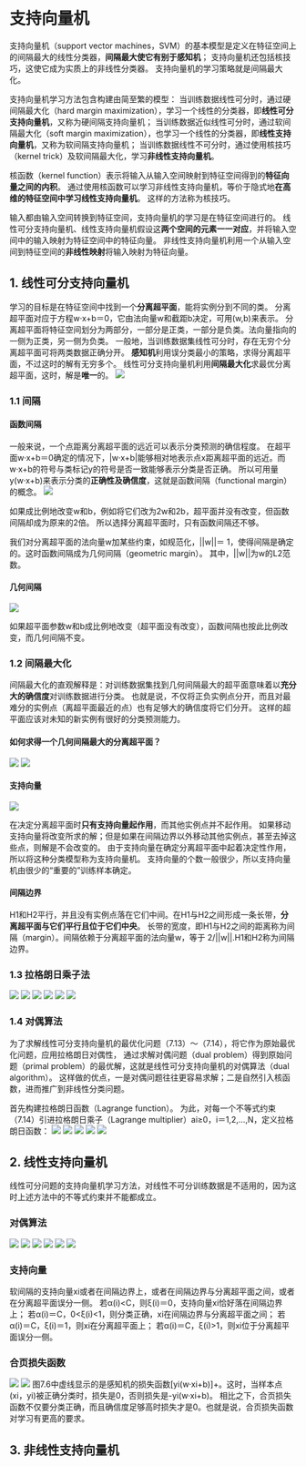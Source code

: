 # 支持向量机

支持向量机（support vector machines，SVM）的基本模型是定义在特征空间上的间隔最大的线性分类器，**间隔最大使它有别于感知机**；
支持向量机还包括核技巧，这使它成为实质上的非线性分类器。
支持向量机的学习策略就是间隔最大化。

支持向量机学习方法包含构建由简至繁的模型：
当训练数据线性可分时，通过硬间隔最大化（hard margin maximization），学习一个线性的分类器，即**线性可分支持向量机**，又称为硬间隔支持向量机；
当训练数据近似线性可分时，通过软间隔最大化（soft margin maximization），也学习一个线性的分类器，即**线性支持向量机**，又称为软间隔支持向量机；
当训练数据线性不可分时，通过使用核技巧（kernel trick）及软间隔最大化，学习**非线性支持向量机**。

核函数（kernel function）表示将输入从输入空间映射到特征空间得到的**特征向量之间的内积**。
通过使用核函数可以学习非线性支持向量机，等价于隐式地**在高维的特征空间中学习线性支持向量机**。
这样的方法称为核技巧。

输入都由输入空间转换到特征空间，支持向量机的学习是在特征空间进行的。
线性可分支持向量机、线性支持向量机假设这**两个空间的元素一一对应**，并将输入空间中的输入映射为特征空间中的特征向量。
非线性支持向量机利用一个从输入空间到特征空间的**非线性映射**将输入映射为特征向量。

## 1. 线性可分支持向量机

学习的目标是在特征空间中找到一个**分离超平面**，能将实例分到不同的类。
分离超平面对应于方程w·x+b＝0，它由法向量w和截距b决定，可用(w,b)来表示。
分离超平面将特征空间划分为两部分，一部分是正类，一部分是负类。法向量指向的一侧为正类，另一侧为负类。
一般地，当训练数据集线性可分时，存在无穷个分离超平面可将两类数据正确分开。
**感知机**利用误分类最小的策略，求得分离超平面，不过这时的解有无穷多个。
线性可分支持向量机利用**间隔最大化**求最优分离超平面，这时，解是**唯一**的。
![](../img/xxkf.png)

### 1.1 间隔
#### 函数间隔

一般来说，一个点距离分离超平面的远近可以表示分类预测的确信程度。
在超平面w·x+b＝0确定的情况下，|w·x+b|能够相对地表示点x距离超平面的远近。而w·x+b的符号与类标记y的符号是否一致能够表示分类是否正确。
所以可用量y(w·x+b)来表示分类的**正确性及确信度**，这就是函数间隔（functional margin）的概念。
![](../img/hsjg.png)

如果成比例地改变w和b，例如将它们改为2w和2b，超平面并没有改变，但函数间隔却成为原来的2倍。
所以选择分离超平面时，只有函数间隔还不够。

我们对分离超平面的法向量w加某些约束，如规范化，||w||＝ 1，使得间隔是确定的。这时函数间隔成为几何间隔（geometric margin）。
其中，||w||为w的L2范数。

#### 几何间隔
![](../img/jhjg.png)

如果超平面参数w和b成比例地改变（超平面没有改变），函数间隔也按此比例改变，而几何间隔不变。

### 1.2 间隔最大化
间隔最大化的直观解释是：对训练数据集找到几何间隔最大的超平面意味着以**充分大的确信度**对训练数据进行分类。
也就是说，不仅将正负实例点分开，而且对最难分的实例点（离超平面最近的点）也有足够大的确信度将它们分开。
这样的超平面应该对未知的新实例有很好的分类预测能力。

#### 如何求得一个几何间隔最大的分离超平面？
![](../img/qzdjg.png)
![](../img/xxkfsf.png)

#### 支持向量
![](../img/zcxl.png)

在决定分离超平面时**只有支持向量起作用**，而其他实例点并不起作用。
如果移动支持向量将改变所求的解；但是如果在间隔边界以外移动其他实例点，甚至去掉这些点，则解是不会改变的。
由于支持向量在确定分离超平面中起着决定性作用，所以将这种分类模型称为支持向量机。
支持向量的个数一般很少，所以支持向量机由很少的“重要的”训练样本确定。

#### 间隔边界
H1和H2平行，并且没有实例点落在它们中间。在H1与H2之间形成一条长带，**分离超平面与它们平行且位于它们中央**。
长带的宽度，即H1与H2之间的距离称为间隔（margin）。间隔依赖于分离超平面的法向量w，等于 2/||w||.H1和H2称为间隔边界。

### 1.3 拉格朗日乘子法
![](../img/lglrczf.png)
![](../img/lglrczf2.png)
![](../img/lglrczf3.png)
![](../img/lglrczf4.png)
![](../img/lglrczf5.png)
![](../img/lglrczf6.png)

### 1.4 对偶算法
为了求解线性可分支持向量机的最优化问题（7.13）～（7.14），将它作为原始最优化问题，应用拉格朗日对偶性，
通过求解对偶问题（dual problem）得到原始问题（primal problem）的最优解，这就是线性可分支持向量机的对偶算法（dual algorithm）。
这样做的优点，一是对偶问题往往更容易求解；二是自然引入核函数，进而推广到非线性分类问题。

首先构建拉格朗日函数（Lagrange function）。
为此，对每一个不等式约束（7.14）引进拉格朗日乘子（Lagrange multiplier）ai≥0，i＝1,2,…,N，定义拉格朗日函数：
![](../img/duiou1.png)
![](../img/duiou2.png)
![](../img/duiou3.png)
![](../img/duiou4.png)
![](../img/zcxljex.png)

## 2. 线性支持向量机
线性可分问题的支持向量机学习方法，对线性不可分训练数据是不适用的，因为这时上述方法中的不等式约束并不能都成立。

### 对偶算法
![](../img/xxzcxlj1.png)
![](../img/xxzcxlj2.png)
![](../img/xxzcxlj3.png)
![](../img/xxzcxlj4.png)
![](../img/xxzcxlj5.png)
![](../img/xxzcxlj6.png)

### 支持向量
软间隔的支持向量xi或者在间隔边界上，或者在间隔边界与分离超平面之间，或者在分离超平面误分一侧。
若α(i)<C，则ξ(i)＝0，支持向量xi恰好落在间隔边界上；
若α(i)＝C，0<ξ(i)<1，则分类正确，xi在间隔边界与分离超平面之间；
若α(i)＝C，ξ(i)＝1，则xi在分离超平面上；
若α(i)＝C，ξ(i)>1，则xi位于分离超平面误分一侧。

### 合页损失函数
![](../img/hinge.png)
![](../img/hingep.png)
图7.6中虚线显示的是感知机的损失函数[yi(w·xi+b)]+。这时，当样本点(xi，yi)被正确分类时，损失是0，否则损失是-yi(w·xi+b)。
相比之下，合页损失函数不仅要分类正确，而且确信度足够高时损失才是0。也就是说，合页损失函数对学习有更高的要求。

## 3. 非线性支持向量机





